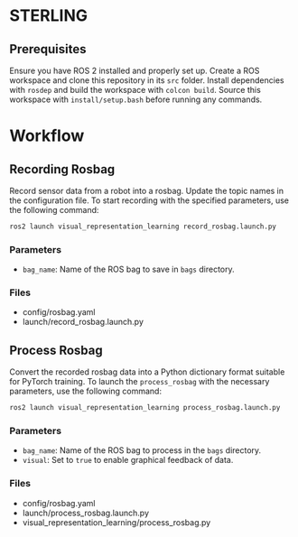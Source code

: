 # STERLING

## Prerequisites
Ensure you have ROS 2 installed and properly set up. Create a ROS workspace and clone this repository in its `src` folder. Install dependencies with `rosdep` and build the workspace with `colcon build`. Source this workspace with `install/setup.bash` before running any commands.

# Workflow

## Recording Rosbag
Record sensor data from a robot into a rosbag. Update the topic names in the configuration file. To start recording with the specified parameters, use the following command:

```sh
ros2 launch visual_representation_learning record_rosbag.launch.py
```

### Parameters
- `bag_name`: Name of the ROS bag to save in `bags` directory.

### Files
- config/rosbag.yaml
- launch/record_rosbag.launch.py

## Process Rosbag
Convert the recorded rosbag data into a Python dictionary format suitable for PyTorch training. To launch the `process_rosbag` with the necessary parameters, use the following command:

```sh
ros2 launch visual_representation_learning process_rosbag.launch.py
```

### Parameters
- `bag_name`: Name of the ROS bag to process in the `bags` directory.
- `visual`: Set to `true` to enable graphical feedback of data.

### Files
- config/rosbag.yaml
- launch/process_rosbag.launch.py
- visual_representation_learning/process_rosbag.py